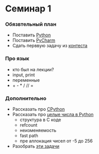 # Семинар 1


### Обязвтельный план

* Поставить [Python](https://www.python.org/downloads/)
* Поставить [PyCharm](https://www.jetbrains.com/pycharm/download/)
* Сдать перввую задачу из [контеста](https://contest.yandex.ru/contest/13823/enter/)

### Про язык

* кто был на лекции?
* input, print
* переменные
* \+ \- \* \/ \/\/ \=



### Дополнительно

* Рассказать про [CPython](https://github.com/python/cpython)
* Paссказать про [целые числа в Python](https://rushter.com/blog/python-integer-implementation/)
  - структура в C коде
  - refcount
  - неизменяемость
  - fast path
  - пре аллокация чисел от -5 до 256
* Разобрать [эти задачи](https://informatics.msk.ru/mod/statements/view3.php?id=3290&chapterid=3450#1)
